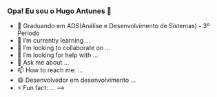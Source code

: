 ### Opa! Eu sou o Hugo Antunes  👋



- 🔭 Graduando em ADS(Análise e Desenvolvimento de Sistemas) - 3º Período
- 🌱 I’m currently learning ...
- 👯 I’m looking to collaborate on ...
- 🤔 I’m looking for help with ...
- 💬 Ask me about ...
- 📫 How to reach me: ...
- 😄 Desenvolvedor em desenvolvimento ...
- ⚡ Fun fact: ...
-->
